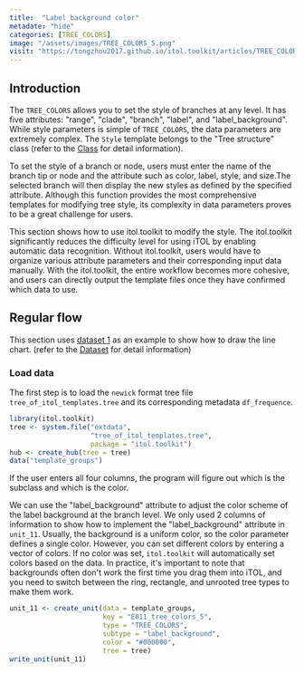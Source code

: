 ```yaml
---
title:  "Label background color"
metadate: "hide"
categories: [TREE_COLORS]
image: "/assets/images/TREE_COLORS_5.png"
visit: "https://tongzhou2017.github.io/itol.toolkit/articles/TREE_COLORS.html"
---
```

## Introduction
The `TREE_COLORS` allows you to set the style of branches at any level. It has five attributes: "range", "clade", "branch", "label", and "label_background". While style parameters is simple of `TREE_COLORS`, the data parameters are extremely complex. The `Style` template belongs to the "Tree structure" class (refer to the [Class]() for detail information).

To set the style of a branch or node, users must enter the name of the branch tip or node and the attribute such as color, label, style, and size.The selected branch will then display the new styles as defined by the specified attribute. Although this function provides the most comprehensive templates for modifying tree style, its complexity in data parameters proves to be a great challenge for users.

This section shows how to use itol.toolkit to modify the style. The itol.toolkit significantly reduces the difficulty level for using iTOL by enabling automatic data recognition. Without itol.toolkit, users would have to organize various attribute parameters and their corresponding input data manually. With the itol.toolkit, the entire workflow becomes more cohesive, and users can directly output the template files once they have confirmed which data to use.

## Regular flow
This section uses [dataset 1](https://github.com/TongZhou2017/itol.toolkit/tree/master/inst/extdata/dataset1) as an example to show how to draw the line chart. (refer to the  [Dataset](https://tongzhou2017.github.io/itol.toolkit/articles/Datasets.html) for detail information)

### Load data
The first step is to load the `newick` format tree file `tree_of_itol_templates.tree` and its corresponding metadata `df_frequence`. 

```R
library(itol.toolkit)
tree <- system.file("extdata",
                    "tree_of_itol_templates.tree",
                    package = "itol.toolkit")
hub <- create_hub(tree = tree)
data("template_groups")
```

If the user enters all four columns, the program will figure out which is the subclass and which is the color.

We can use the "label_background" attribute to adjust the color scheme of the label background at the branch level. We only used 2 columns of information to show how to implement the "label_background" attribute in `unit_11`. Usually, the background is a uniform color, so the color parameter defines a single color. However, you can set different colors by entering a vector of colors. If no color was set, `itol.toolkit` will automatically set colors based on the data. In practice, it's important to note that backgrounds often don't work the first time you drag them into iTOL, and you need to switch between the ring, rectangle, and unrooted tree types to make them work.

```R
unit_11 <- create_unit(data = template_groups, 
                       key = "E011_tree_colors_5", 
                       type = "TREE_COLORS", 
                       subtype = "label_background",
                       color = "#000000", 
                       tree = tree)
write_unit(unit_11)
```